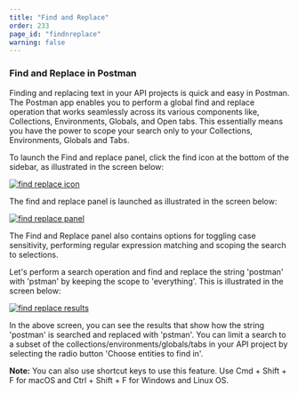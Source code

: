 ```yaml
---
title: "Find and Replace"
order: 233
page_id: "findnreplace"
warning: false
---
```


### Find and Replace in Postman

Finding and replacing text in your API projects is quick and easy in Postman. The Postman app enables you to perform a global find and replace operation that works seamlessly across its various components like, Collections, Environments, Globals, and Open tabs. This essentially means you have the power to scope your search only to your Collections, Environments, Globals and Tabs.

To launch the Find and replace panel, click the find icon at the bottom of the sidebar, as illustrated in the screen below:

[![find replace icon](https://assets.postman.com/postman-docs/Find_replace4.png)](https://assets.postman.com/postman-docs/Find_replace4.png)

The find and replace panel is launched as illustrated in the screen below:

[![find replace panel](https://assets.postman.com/postman-docs/Find_replace3.png)](https://assets.postman.com/postman-docs/Find_replace3.png)

The Find and Replace panel also contains options for toggling case sensitivity, performing regular expression matching and scoping the search to selections.

Let's perform a search operation and find and replace the string 'postman' with 'pstman' by keeping the scope to 'everything'. This is illustrated in the screen below:

[![find replace results](https://assets.postman.com/postman-docs/Find_replace2.gif)](https://assets.postman.com/postman-docs/Find_replace2.gif)

In the above screen, you can see the results that show how the string 'postman' is searched and replaced with 'pstman'. You can limit a search to a subset of the collections/environments/globals/tabs in your API project by selecting the radio button 'Choose entities to find in'.

**Note:** You can also use shortcut keys to use this feature. Use Cmd + Shift + F for macOS and Ctrl + Shift + F for Windows and Linux OS.
